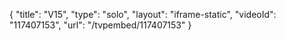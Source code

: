 {
    "title": "V15",
    "type": "solo",
    "layout": "iframe-static",
    "videoId": "117407153",
    "url": "\/tvpembed\/117407153"
}